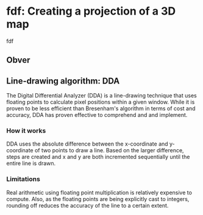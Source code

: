 # fdf: Creating a projection of a 3D map

fdf

## Obver
## Line-drawing algorithm: DDA
The Digital Differential Analyzer (DDA) is a line-drawing technique that uses floating points to calculate pixel positions within a given window. While it is proven to be less efficient than Bresenham's algorithm in terms of cost and accuracy, DDA has proven effective to comprehend and and implement.

### How it works
DDA uses the absolute difference between the x-coordinate and y-coordinate of two points to draw a line. Based on the larger difference, steps are created and x and y are both incremented sequentially until the entire line is drawn.

### Limitations
Real arithmetic using floating point multiplication is relatively expensive to compute. Also, as the floating points are being explicitly cast to integers, rounding off reduces the accuracy of the line to a certain extent.
